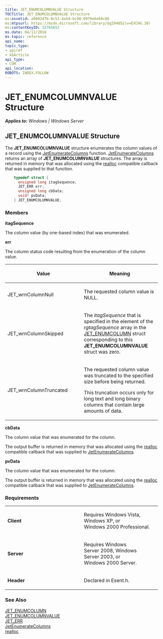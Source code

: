 ```yaml
---
title: JET_ENUMCOLUMNVALUE Structure
TOCTitle: JET_ENUMCOLUMNVALUE Structure
ms:assetid: a9882d7b-0c53-4a5d-bc98-0979e6e68c88
ms:mtpsurl: https://msdn.microsoft.com/library/Gg294052(v=EXCHG.10)
ms:contentKeyID: 32765652
ms.date: 04/11/2016
ms.topic: reference
api_name: 
topic_type: 
- apiref
- kbArticle
api_type: 
- COM
api_location: 
ROBOTS: INDEX,FOLLOW
---
```


# JET_ENUMCOLUMNVALUE Structure


_**Applies to:** Windows | Windows Server_

## JET_ENUMCOLUMNVALUE Structure

The **JET_ENUMCOLUMNVALUE** structure enumerates the column values of a record using the [JetEnumerateColumns](gg269321\(v=exchg.10\).md) function. [JetEnumerateColumns](gg269321\(v=exchg.10\).md) returns an array of **JET_ENUMCOLUMNVALUE** structures. The array is returned in memory that was allocated using the [realloc](https://go.microsoft.com/fwlink/?linkid=179840) compatible callback that was supplied to that function.

```cpp
    typedef struct {
      unsigned long itagSequence;
      JET_ERR err;
      unsigned long cbData;
      void* pvData;
    } JET_ENUMCOLUMNVALUE;
```

### Members

**itagSequence**

The column value (by one-based index) that was enumerated.

**err**

The column status code resulting from the enumeration of the column value.

<table>
<colgroup>
<col style="width: 50%" />
<col style="width: 50%" />
</colgroup>
<thead>
<tr class="header">
<th><p>Value</p></th>
<th><p>Meaning</p></th>
</tr>
</thead>
<tbody>
<tr class="odd">
<td><p>JET_wrnColumnNull</p></td>
<td><p>The requested column value is NULL.</p></td>
</tr>
<tr class="even">
<td><p>JET_wrnColumnSkipped</p></td>
<td><p>The <em>itagSequence</em> that is specified in the element of the <em>rgtagSequence</em> array in the <a href="gg294138(v=exchg.10).md">JET_ENUMCOLUMN</a> struct corresponding to this <strong>JET_ENUMCOLUMNVALUE</strong> struct was zero.</p></td>
</tr>
<tr class="odd">
<td><p>JET_wrnColumnTruncated</p></td>
<td><p>The requested column value was truncated to the specified size before being returned.</p>
<p>This truncation occurs only for long text and long binary columns that contain large amounts of data.</p></td>
</tr>
</tbody>
</table>


**cbData**

The column value that was enumerated for the column.

The output buffer is returned in memory that was allocated using the [realloc](https://go.microsoft.com/fwlink/?linkid=179840) compatible callback that was supplied to [JetEnumerateColumns](gg269321\(v=exchg.10\).md).

**pvData**

The column value that was enumerated for the column.

The output buffer is returned in memory that was allocated using the [realloc](https://go.microsoft.com/fwlink/?linkid=179840) compatible callback that was supplied to [JetEnumerateColumns](gg269321\(v=exchg.10\).md).

### Requirements

<table>
<colgroup>
<col style="width: 50%" />
<col style="width: 50%" />
</colgroup>
<tbody>
<tr class="odd">
<td><p><strong>Client</strong></p></td>
<td><p>Requires Windows Vista, Windows XP, or Windows 2000 Professional.</p></td>
</tr>
<tr class="even">
<td><p><strong>Server</strong></p></td>
<td><p>Requires Windows Server 2008, Windows Server 2003, or Windows 2000 Server.</p></td>
</tr>
<tr class="odd">
<td><p><strong>Header</strong></p></td>
<td><p>Declared in Esent.h.</p></td>
</tr>
</tbody>
</table>


### See Also

[JET_ENUMCOLUMN](gg294138\(v=exchg.10\).md)  
[JET_ENUMCOLUMNVALUE](gg294052\(v=exchg.10\).md)  
[JET_ERR](gg294092\(v=exchg.10\).md)  
[JetEnumerateColumns](gg269321\(v=exchg.10\).md)  
[realloc](https://go.microsoft.com/fwlink/?linkid=179840)

